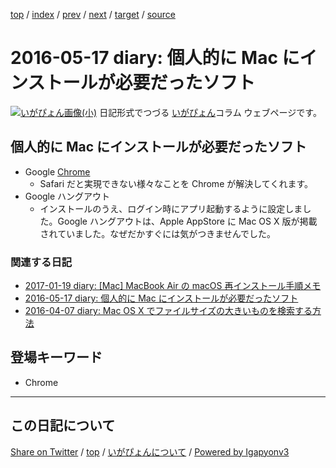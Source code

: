 [top](../index.html) 
 / [index](index.html) 
 / [prev](ig160515.html) 
 / [next](ig160518.html) 
 / [target](https://igapyon.github.io/diary/2016/ig160517.html) 
 / [source](https://github.com/igapyon/diary/blob/master/2016/ig160517.src.md) 

2016-05-17 diary: 個人的に Mac にインストールが必要だったソフト
=====================================================================================================
[![いがぴょん画像(小)](https://igapyon.github.io/diary/images/iga200306s.jpg "いがぴょん")](https://igapyon.github.io/diary/memo/memoigapyon.html) 日記形式でつづる [いがぴょん](https://igapyon.github.io/diary/memo/memoigapyon.html)コラム ウェブページです。

## 個人的に Mac にインストールが必要だったソフト


* Google [Chrome](https://www.google.co.jp/chrome/browser/)
  * Safari だと実現できない様々なことを Chrome が解決してくれます。
* Google ハングアウト
  * インストールのうえ、ログイン時にアプリ起動するように設定しました。Google ハングアウトは、Apple AppStore に Mac OS X 版が掲載されていました。なぜだかすぐには気がつきませんでした。

### 関連する日記

* [2017-01-19 diary: [Mac] MacBook Air の macOS 再インストール手順メモ](https://igapyon.github.io/diary/2017/ig170119.html)
* [2016-05-17 diary: 個人的に Mac にインストールが必要だったソフト](https://igapyon.github.io/diary/2016/ig160517.html)
* [2016-04-07 diary: Mac OS X でファイルサイズの大きいものを検索する方法](https://igapyon.github.io/diary/2016/ig160407.html)

## 登場キーワード

* Chrome

----------------------------------------------------------------------------------------------------

## この日記について

[Share on Twitter](https://twitter.com/intent/tweet?hashtags=igapyon%2Cdiary%2C%E3%81%84%E3%81%8C%E3%81%B4%E3%82%87%E3%82%93%2CChrome&text=%E5%80%8B%E4%BA%BA%E7%9A%84%E3%81%AB+Mac+%E3%81%AB%E3%82%A4%E3%83%B3%E3%82%B9%E3%83%88%E3%83%BC%E3%83%AB%E3%81%8C%E5%BF%85%E8%A6%81%E3%81%A0%E3%81%A3%E3%81%9F%E3%82%BD%E3%83%95%E3%83%88&url=https%3A%2F%2Figapyon.github.io%2Fdiary%2F2016%2Fig160517.html) / [top](../index.html) / [いがぴょんについて](https://igapyon.github.io/diary/memo/memoigapyon.html) / [Powered by Igapyonv3](https://github.com/igapyon/igapyonv3)
